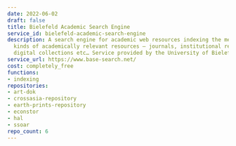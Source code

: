 ```yaml
---
date: 2022-06-02
draft: false
title: Bielefeld Academic Search Engine
service_id: bielefeld-academic-search-engine
description: A search engine for academic web resources indexing the metadata of all
  kinds of academically relevant resources – journals, institutional repositories,
  digital collections etc… Service provided by the University of Bielefeld (Germany).
service_url: https://www.base-search.net/
cost: completely_free
functions:
- indexing
repositories:
- art-dok
- crossasia-repository
- earth-prints-repository
- econstor
- hal
- ssoar
repo_count: 6
---
```



